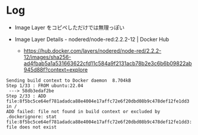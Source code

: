 # Log
- Image Layer をコピペしただけでは無理っぽい

- Image Layer Details - nodered/node-red:2.2.2-12 | Docker Hub
    - https://hub.docker.com/layers/nodered/node-red/2.2.2-12/images/sha256-ad4fbab5a1a531663622cfd11c584a9f2131acb78b2e3c6b6b09822ab945d88f?context=explore

```
Sending build context to Docker daemon  8.704kB
Step 1/33 : FROM ubuntu:22.04
 ---> 58db3edaf2be
Step 2/33 : ADD file:8f5bc5ce64ef781adadca88e4004e17affc72e6f20dbd08b9c478def12fe1dd3 in /
ADD failed: file not found in build context or excluded by .dockerignore: stat file:8f5bc5ce64ef781adadca88e4004e17affc72e6f20dbd08b9c478def12fe1dd3: file does not exist
```
